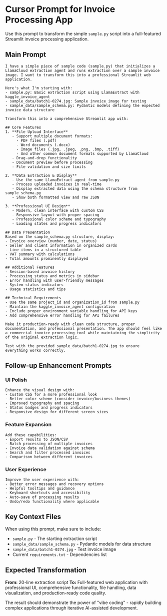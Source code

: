 # Cursor Prompt for Invoice Processing App

Use this prompt to transform the simple `sample.py` script into a full-featured Streamlit invoice processing application.

## Main Prompt

```
I have a simple piece of sample code (sample.py) that initializes a LlamaCloud extraction agent and runs extraction over a sample invoice image. I want to transform this into a professional Streamlit web application.

Here's what I'm starting with:
- sample.py: Basic extraction script using LlamaExtract with kaggle_invoice_agent
- sample_data/batch1-0274.jpg: Sample invoice image for testing
- sample_data/sample_schema.py: Pydantic models defining the expected invoice data structure

Transform this into a comprehensive Streamlit app with:

## Core Features
1. **File Upload Interface**
   - Support multiple document formats:
     - PDF files (.pdf)
     - Word documents (.docx)  
     - Image files (.jpg, .jpeg, .png, .bmp, .tiff)
     - And other common document formats supported by LlamaCloud
   - Drag-and-drop functionality
   - Document preview before processing
   - File validation and size limits

2. **Data Extraction & Display**
   - Use the same LlamaExtract agent from sample.py
   - Process uploaded invoices in real-time
   - Display extracted data using the schema structure from sample_schema.py
   - Show both formatted view and raw JSON

3. **Professional UI Design**
   - Modern, clean interface with custom CSS
   - Responsive layout with proper spacing
   - Professional color scheme and typography
   - Loading states and progress indicators

## Data Presentation
Based on the sample_schema.py structure, display:
- Invoice overview (number, date, status)
- Seller and client information in organized cards
- Line items in a structured table
- VAT summary with calculations
- Total amounts prominently displayed

## Additional Features
- Session-based invoice history
- Processing status and metrics in sidebar
- Error handling with user-friendly messages
- System status indicators
- Usage statistics and tips

## Technical Requirements
- Use the same project_id and organization_id from sample.py
- Maintain the kaggle_invoice_agent configuration
- Include proper environment variable handling for API keys
- Add comprehensive error handling for API failures

Make it production-ready with clean code structure, proper documentation, and professional presentation. The app should feel like a commercial invoice processing tool while maintaining the simplicity of the original extraction logic.

Test with the provided sample_data/batch1-0274.jpg to ensure everything works correctly.
```

## Follow-up Enhancement Prompts

### UI Polish
```
Enhance the visual design with:
- Custom CSS for a more professional look
- Better color scheme (consider invoice/business themes)
- Improved typography and spacing
- Status badges and progress indicators
- Responsive design for different screen sizes
```

### Feature Expansion
```
Add these capabilities:
- Export results to JSON/CSV
- Batch processing of multiple invoices
- Invoice data validation against schema
- Search and filter processed invoices
- Comparison between different invoices
```

### User Experience
```
Improve the user experience with:
- Better error messages and recovery options
- Helpful tooltips and guidance
- Keyboard shortcuts and accessibility
- Auto-save of processing results
- Undo/redo functionality where applicable
```

## Key Context Files

When using this prompt, make sure to include:
- `sample.py` - The starting extraction script
- `sample_data/sample_schema.py` - Pydantic models for data structure
- `sample_data/batch1-0274.jpg` - Test invoice image
- Current `requirements.txt` - Dependencies list

## Expected Transformation

**From:** 20-line extraction script
**To:** Full-featured web application with professional UI, comprehensive functionality, file handling, data visualization, and production-ready code quality.

The result should demonstrate the power of "vibe coding" - rapidly building complex applications through iterative AI-assisted development.